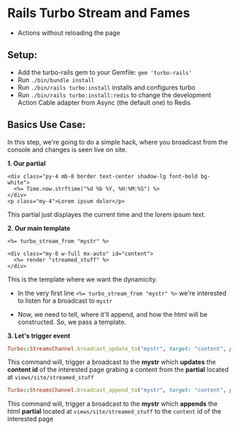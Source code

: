 # Rails Turbo Stream and Fames
- Actions without reloading the page

## Setup:
- Add the turbo-rails gem to your Gemfile: `gem 'turbo-rails'`
- Run `./bin/bundle install`
- Run `./bin/rails turbo:install` installs and configures turbo
- Run `./bin/rails turbo:install:redis` to change the development Action Cable adapter from Async (the default one) to Redis

## Basics Use Case:

In this step, we're going to do a simple hack, where you broadcast from the console and changes is seen live on site.


**1. Our partial**

```erb
<div class="py-4 mb-8 border text-center shadow-lg font-bold bg-white">
  <%= Time.now.strftime("%d %b %Y, %H:%M:%S") %>
</div>
<p class="my-4">Lorem ipsum dolor</p>
```

This partial just displayes the current time and the lorem ipsum text.

**2. Our main template**

```erb
<%= turbo_stream_from "mystr" %>

<div class="my-8 w-full mx-auto" id="content">
  <%= render "streamed_stuff" %>
</div>

```

This is the template where we want the dynamicity.

- In the very first line `<%= turbo_stream_from "mystr" %>` we're interested to listen for a broadcast to `mystr`

- Now, we need to tell, where it'll append, and how the html will be constructed. So, we pass a template.


**3. Let's trigger event**

```rb
Turbo::StreamsChannel.broadcast_update_to("mystr", target: "content", partial: "site/streamed_stuff")
```

This command will, trigger a broadcast to the **mystr** which **updates** the **content id** of the interested page grabing a content from the **partial** located at `views/site/streamed_stuff`

```rb
Turbo::StreamsChannel.broadcast_append_to("mystr", target: "content", partial: "site/streamed_stuff")
```

This command will, trigger a broadcast to the **mystr** which **appends** the html **partial** located at `views/site/streamed_stuff` to the `content` id of the interested page

